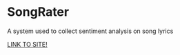 # SongRater
A system used to collect sentiment analysis on song lyrics

[LINK TO SITE!](https://songrater.herokuapp.com/)
